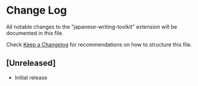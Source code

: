# Change Log

All notable changes to the "japanese-writing-toolkit" extension will be documented in this file.

Check [Keep a Changelog](http://keepachangelog.com/) for recommendations on how to structure this file.

## [Unreleased]

- Initial release
